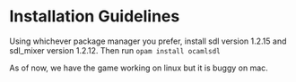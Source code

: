 # Installation Guidelines
Using whichever package manager you prefer, install sdl version 1.2.15 and
sdl_mixer version 1.2.12.
Then run `opam install ocamlsdl`

As of now, we have the game working on linux but it is buggy on mac.